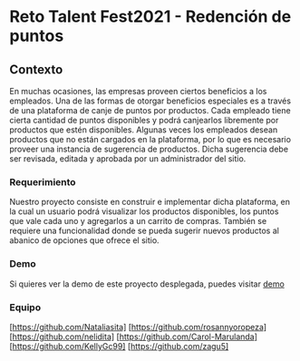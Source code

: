# Reto Talent Fest2021 - Redención de puntos

## Contexto

En muchas ocasiones, las empresas proveen ciertos beneficios a los empleados. Una de las formas de otorgar beneficios especiales es a través de una plataforma de canje de puntos por productos. Cada empleado tiene cierta cantidad de puntos disponibles y podrá canjearlos libremente por productos que estén disponibles. 
Algunas veces los empleados desean productos que no están cargados en la plataforma, por lo que es necesario proveer una instancia de sugerencia de productos. Dicha sugerencia debe ser revisada, editada y aprobada por un administrador del sitio. 


### Requerimiento

Nuestro proyecto consiste en construir e implementar dicha plataforma, en la cual un usuario podrá visualizar los productos disponibles, los puntos que vale cada uno y agregarlos a un carrito de compras. 
También se requiere una funcionalidad donde se pueda sugerir nuevos productos al abanico de opciones que ofrece el sitio. 


### Demo

Si quieres ver la demo de este proyecto desplegada, puedes visitar [demo](https://objective-sinoussi-95f889.netlify.app/)


### Equipo

[https://github.com/Nataliasita]
[https://github.com/rosannyoropeza]
[https://github.com/nelidita]
[https://github.com/Carol-Marulanda]
[https://github.com/KellyGc99]
[https://github.com/zagu5]
